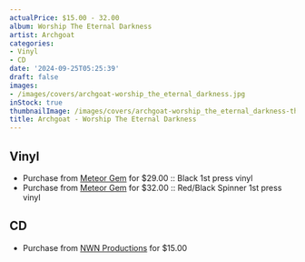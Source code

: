 ```yaml
---
actualPrice: $15.00 - 32.00
album: Worship The Eternal Darkness
artist: Archgoat
categories:
- Vinyl
- CD
date: '2024-09-25T05:25:39'
draft: false
images:
- /images/covers/archgoat-worship_the_eternal_darkness.jpg
inStock: true
thumbnailImage: /images/covers/archgoat-worship_the_eternal_darkness-thumb.jpg
title: Archgoat - Worship The Eternal Darkness
---
```


## Vinyl
* Purchase from [Meteor Gem](https://meteor-gem.com/products/archgoat-worship-the-eternal-darkness-lp-1) for $29.00 :: Black 1st press vinyl
* Purchase from [Meteor Gem](https://meteor-gem.com/products/archgoat-worship-the-eternal-darkness-lp-1) for $32.00 :: Red/Black Spinner 1st press vinyl
## CD
* Purchase from [NWN Productions](http://shop.nwnprod.com/index.php?route=product/product&path=93&product_id=56120&sort=pd.name&order=ASC) for $15.00

